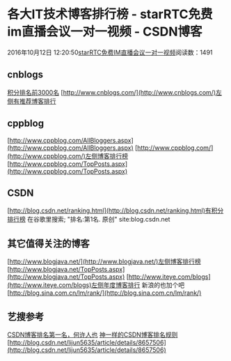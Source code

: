 # 各大IT技术博客排行榜 - starRTC免费im直播会议一对一视频 - CSDN博客
2016年10月12日 12:20:50[starRTC免费IM直播会议一对一视频](https://me.csdn.net/elesos)阅读数：1491
## cnblogs
[积分排名前3000名](http://www.cnblogs.com/AllBloggers.aspx)
[http://www.cnblogs.com/](http://www.cnblogs.com/)左侧有推荐博客排行
## cppblog
[http://www.cppblog.com/AllBloggers.aspx](http://www.cppblog.com/AllBloggers.aspx)
[http://www.cppblog.com/](http://www.cppblog.com/)左侧博客排行榜
[http://www.cppblog.com/TopPosts.aspx](http://www.cppblog.com/TopPosts.aspx)
## CSDN
[http://blog.csdn.net/ranking.html](http://blog.csdn.net/ranking.html)有积分排行榜
在谷歌里搜索;
"排名:第1名. 原创"  site:blog.csdn.net
## 其它值得关注的博客
[http://www.blogjava.net/](http://www.blogjava.net/)左侧博客排行榜
[http://www.blogjava.net/TopPosts.aspx](http://www.blogjava.net/TopPosts.aspx)
[http://www.iteye.com/blogs](http://www.iteye.com/blogs)左侧年度博客排行
新浪的也加个吧
[http://blog.sina.com.cn/lm/rank/](http://blog.sina.com.cn/lm/rank/)
## 艺搜参考
[CSDN博客排名第一名，何许人也](http://blog.csdn.net/littletigerat/article/details/17427655)
[神一样的CSDN博客排名规则](http://blog.csdn.net/littletigerat/article/details/17448521)
[http://blog.csdn.net/lijun5635/article/details/8657506](http://blog.csdn.net/lijun5635/article/details/8657506)
